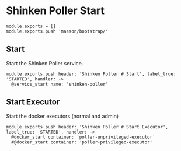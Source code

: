 
# Shinken Poller Start

    module.exports = []
    module.exports.push 'masson/bootstrap/'

## Start

Start the Shinken Poller service.

    module.exports.push header: 'Shinken Poller # Start', label_true: 'STARTED', handler: ->
      @service_start name: 'shinken-poller'

## Start Executor

Start the docker executors (normal and admin)

    module.exports.push header: 'Shinken Poller # Start Executor', label_true: 'STARTED', handler: ->
      @docker_start container: 'poller-unprivileged-executor'
      #@docker_start container: 'poller-privileged-executor'